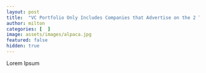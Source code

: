 ```yaml
---
layout: post
title:  "VC Portfolio Only Includes Companies that Advertise on the 2 Train"
author: milton
categories: [  ]
image: assets/images/alpaca.jpg
featured: false
hidden: true
---
```


Lorem Ipsum
